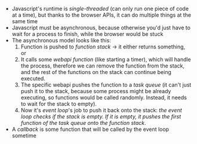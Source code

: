 - Javascript's runtime is *single-threaded* (can only run one piece of code at a time), but thanks to the browser APIs, it can do multiple things at the same time
- Javascript must be asynchronous, because otherwise you'd just have to wait for a process to finish, while the browser would be stuck
- The asynchronous model looks like this:
	1. Function is pushed to *function stack* -> it either returns something, or 
	2. It calls some *webapi function*  (like starting a timer), which will handle the process, therefore we can remove the function from the stack, and the rest of the functions on the stack can continue being executed. 
	3. The specific webapi pushes the function to a *task queue* (it can't just push it to the stack, because some process might be already executing,  so functions would be called randomly. Instead, it needs to wait for the stack to empty). 
	4. Now it's *event loop*'s job to push it back onto the stack: *the event loop checks if the stack is empty. If it is empty, it pushes the first function of the task queue onto the function stack*.
- A *callback* is some function that will be called by the event loop sometime